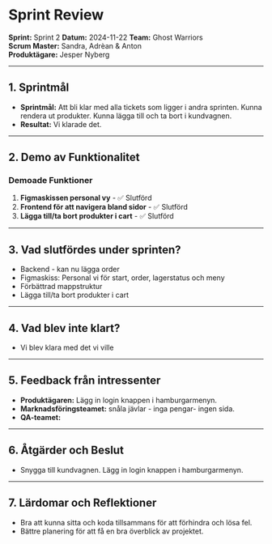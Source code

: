 # Sprint Review

**Sprint:** Sprint 2 
**Datum:** 2024-11-22 
**Team:** Ghost Warriors  
**Scrum Master:** Sandra, Adrèan & Anton  
**Produktägare:** Jesper Nyberg

---

## 1. Sprintmål

- **Sprintmål:** Att bli klar med alla tickets som ligger i andra sprinten. Kunna rendera ut produkter. Kunna lägga till och ta bort i kundvagnen.
- **Resultat:** Vi klarade det.

---

## 2. Demo av Funktionalitet

### Demoade Funktioner

1. **Figmaskissen personal vy** - ✅ Slutförd
2. **Frontend för att navigera bland sidor** - ✅ Slutförd
3. **Lägga till/ta bort produkter i cart** - ✅ Slutförd

---

## 3. Vad slutfördes under sprinten?

- Backend - kan nu lägga order
- Figmaskiss: Personal vi för start, order, lagerstatus och meny
- Förbättrad mappstruktur
- Lägga till/ta bort produkter i cart

---

## 4. Vad blev inte klart?

- Vi blev klara med det vi ville

---

## 5. Feedback från intressenter

- **Produktägaren:** Lägg in login knappen i hamburgarmenyn.
- **Marknadsföringsteamet:** snåla jävlar - inga pengar- ingen sida.
- **QA-teamet:**

---

## 6. Åtgärder och Beslut

- Snygga till kundvagnen. Lägg in login knappen i hamburgarmenyn.

---

## 7. Lärdomar och Reflektioner

- Bra att kunna sitta och koda tillsammans för att förhindra och lösa fel.
- Bättre planering för att få en bra överblick av projektet.
